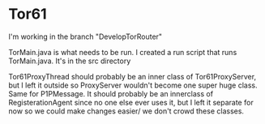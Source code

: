 # Tor61
I'm working in the branch "DevelopTorRouter"

TorMain.java is what needs to be run.
I created a run script that runs TorMain.java. It's in the src directory

Tor61ProxyThread should probably be an inner class of Tor61ProxyServer, but I left it outside so ProxyServer wouldn't become one super huge class.
Same for P1PMessage. It should probably be an innerclass of RegisterationAgent since no one else ever uses it, but I left it separate for now so we could make changes easier/ we don't crowd these classes.
